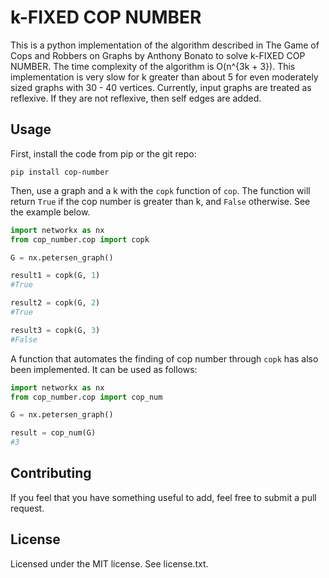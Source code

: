 # k-FIXED COP NUMBER
This is a python implementation of the algorithm described in The Game of Cops and Robbers on Graphs by Anthony Bonato to
solve k-FIXED COP NUMBER. The time complexity of the algorithm is O(n^{3k + 3}). This implementation is very slow for k 
greater than about 5 for even moderately sized graphs with 30 - 40 vertices. Currently, input graphs are treated as reflexive.
If they are not reflexive, then self edges are added.

## Usage
First, install the code from pip or the git repo:
```
pip install cop-number
```
Then, use a graph and a k with the `copk` function of `cop`. The function will return `True` if the cop number is greater
than k, and `False` otherwise. See the example below.

```python
import networkx as nx
from cop_number.cop import copk

G = nx.petersen_graph()

result1 = copk(G, 1)
#True

result2 = copk(G, 2)
#True

result3 = copk(G, 3)
#False
```

A function that automates the finding of cop number through `copk` has also been implemented.
It can be used as follows:

```python
import networkx as nx
from cop_number.cop import cop_num

G = nx.petersen_graph()

result = cop_num(G)
#3
```

## Contributing
If you feel that you have something useful to add, feel free to submit a pull request.

## License
Licensed under the MIT license. See license.txt.
